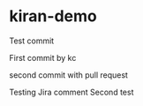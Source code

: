 # kiran-demo
Test commit

First commit by kc

second commit with pull request

Testing Jira comment
Second test

